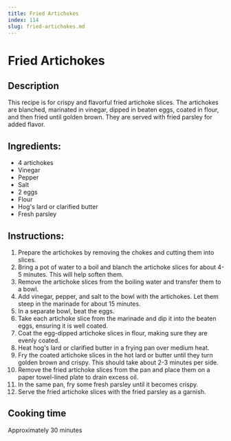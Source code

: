 ```yaml
---
title: Fried Artichokes
index: 114
slug: fried-artichokes.md
---
```


# Fried Artichokes

## Description
This recipe is for crispy and flavorful fried artichoke slices. The artichokes are blanched, marinated in vinegar, dipped in beaten eggs, coated in flour, and then fried until golden brown. They are served with fried parsley for added flavor.

## Ingredients:
- 4 artichokes
- Vinegar
- Pepper
- Salt
- 2 eggs
- Flour
- Hog's lard or clarified butter
- Fresh parsley

## Instructions:
1. Prepare the artichokes by removing the chokes and cutting them into slices.
2. Bring a pot of water to a boil and blanch the artichoke slices for about 4-5 minutes. This will help soften them.
3. Remove the artichoke slices from the boiling water and transfer them to a bowl.
4. Add vinegar, pepper, and salt to the bowl with the artichokes. Let them steep in the marinade for about 15 minutes.
5. In a separate bowl, beat the eggs.
6. Take each artichoke slice from the marinade and dip it into the beaten eggs, ensuring it is well coated.
7. Coat the egg-dipped artichoke slices in flour, making sure they are evenly coated.
8. Heat hog's lard or clarified butter in a frying pan over medium heat.
9. Fry the coated artichoke slices in the hot lard or butter until they turn golden brown and crispy. This should take about 2-3 minutes per side.
10. Remove the fried artichoke slices from the pan and place them on a paper towel-lined plate to drain excess oil.
11. In the same pan, fry some fresh parsley until it becomes crispy.
12. Serve the fried artichoke slices with the fried parsley as a garnish.

## Cooking time
Approximately 30 minutes